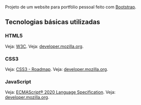 Projeto de um website para portfólio pessoal feito com [Bootstrap](https://getbootstrap.com/).

## Tecnologias básicas utilizadas

### HTML5

Veja: [W3C](http://www.w3.org/TR/html5/).
Veja: [developer.mozilla.org](https://developer.mozilla.org/pt-BR/docs/Web/HTML/HTML5).

### CSS3

Veja: [CSS3 - Roadmap](https://www.w3.org/TR/css3-roadmap/).
Veja: [developer.mozilla.org](https://developer.mozilla.org/pt-BR/docs/Web/CSS).

### JavaScript

Veja: [ECMAScript® 2020 Language Specification](https://www.ecma-international.org/publications/standards/Ecma-262.htm).
Veja: [developer.mozilla.org](https://developer.mozilla.org/pt-BR/docs/Aprender/JavaScript).
